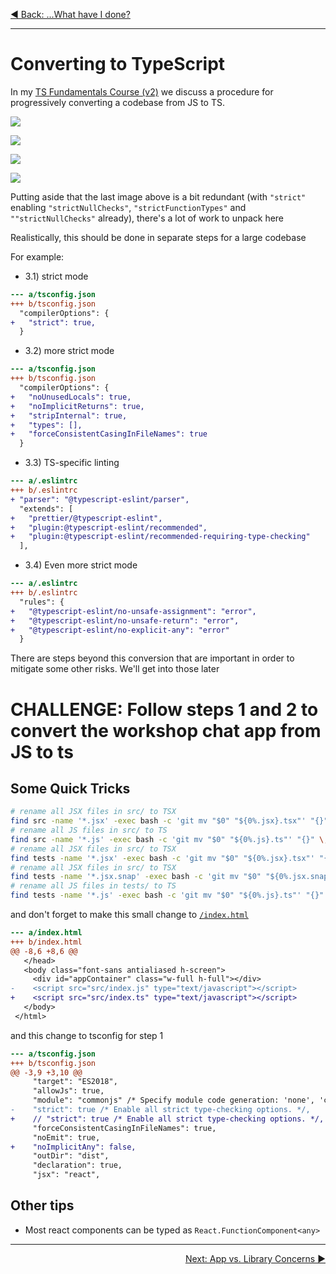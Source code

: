 <p align='left'>
 <a href="05-what-have-I-done.md">◀ Back: ...What have I done?</a>
</p>

---

# Converting to TypeScript

In my [TS Fundamentals Course (v2)](https://drive.google.com/file/d/170oHzpLNeprUa-TMmOAnSU4caEFDSb3e/view) we discuss a procedure for progressively converting a codebase from JS to TS.

<p align='center'>

![](img/ts-3-essentials/slide-018.png)

</p>
<p align='center'>

![](img/ts-3-essentials/slide-019.png)

</p>
<p align='center'>

![](img/ts-3-essentials/slide-020.png)

</p>
<p align='center'>

![](img/ts-3-essentials/slide-021.png)

</p>

Putting aside that the last image above is a bit redundant (with `"strict"` enabling `"strictNullChecks"`, `"strictFunctionTypes"` and `""strictNullChecks"` already), there's a lot of work to unpack here

Realistically, this should be done in separate steps for a large codebase

For example:

- 3.1) strict mode

```diff
--- a/tsconfig.json
+++ b/tsconfig.json
  "compilerOptions": {
+   "strict": true,
  }
```

- 3.2) more strict mode

```diff
--- a/tsconfig.json
+++ b/tsconfig.json
  "compilerOptions": {
+   "noUnusedLocals": true,
+   "noImplicitReturns": true,
+   "stripInternal": true,
+   "types": [],
+   "forceConsistentCasingInFileNames": true
  }
```

- 3.3) TS-specific linting

```diff
--- a/.eslintrc
+++ b/.eslintrc
+ "parser": "@typescript-eslint/parser",
  "extends": [
+   "prettier/@typescript-eslint",
+   "plugin:@typescript-eslint/recommended",
+   "plugin:@typescript-eslint/recommended-requiring-type-checking"
  ],
```

- 3.4) Even more strict mode

```diff
--- a/.eslintrc
+++ b/.eslintrc
  "rules": {
+   "@typescript-eslint/no-unsafe-assignment": "error",
+   "@typescript-eslint/no-unsafe-return": "error",
+   "@typescript-eslint/no-explicit-any": "error"
  }
```

There are steps beyond this conversion that are important in order to mitigate some other risks. We'll get into those later

# CHALLENGE: Follow steps 1 and 2 to convert the workshop chat app from JS to ts

## Some Quick Tricks

```sh
# rename all JSX files in src/ to TSX
find src -name '*.jsx' -exec bash -c 'git mv "$0" "${0%.jsx}.tsx"' "{}" \;
# rename all JS files in src/ to TS
find src -name '*.js' -exec bash -c 'git mv "$0" "${0%.js}.ts"' "{}" \;
# rename all JSX files in src/ to TSX
find tests -name '*.jsx' -exec bash -c 'git mv "$0" "${0%.jsx}.tsx"' "{}" \;
# rename all JSX files in src/ to TSX
find tests -name '*.jsx.snap' -exec bash -c 'git mv "$0" "${0%.jsx.snap}.tsx.snap"' "{}" \;
# rename all JS files in tests/ to TS
find tests -name '*.js' -exec bash -c 'git mv "$0" "${0%.js}.ts"' "{}" \;
```

and don't forget to make this small change to [`/index.html`](/index.html)

```diff
--- a/index.html
+++ b/index.html
@@ -8,6 +8,6 @@
   </head>
   <body class="font-sans antialiased h-screen">
     <div id="appContainer" class="w-full h-full"></div>
-    <script src="src/index.js" type="text/javascript"></script>
+    <script src="src/index.ts" type="text/javascript"></script>
   </body>
 </html>
```

and this change to tsconfig for step 1

```diff
--- a/tsconfig.json
+++ b/tsconfig.json
@@ -3,9 +3,10 @@
     "target": "ES2018",
     "allowJs": true,
     "module": "commonjs" /* Specify module code generation: 'none', 'commonjs', 'amd', 'system', 'umd', 'es2015', 'es2020', or 'ESNext'. */,
-    "strict": true /* Enable all strict type-checking options. */,
+    // "strict": true /* Enable all strict type-checking options. */,
     "forceConsistentCasingInFileNames": true,
     "noEmit": true,
+    "noImplicitAny": false,
     "outDir": "dist",
     "declaration": true,
     "jsx": "react",
```

## Other tips

- Most react components can be typed as `React.FunctionComponent<any>`

---

<p align='right'>
 <a href="./03-app-vs-library-concerns.md">Next: App vs. Library Concerns ▶</a>
</p>
